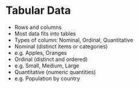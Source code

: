 # Tabular Data

 * Rows and columns
 * Most data fits into tables
 * Types of column: Nominal, Ordinal, Quantitative 
 * Nominal (distinct items or categories)
 * e.g. Apples, Oranges
 * Ordinal (distinct and ordered)
 * e.g. Small, Medium, Large
 * Quantitative (numeric quantities)
 * e.g. Population by country

